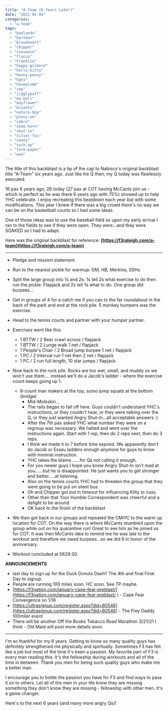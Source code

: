 ```yaml
---
title: "A-Team (6 Years Later)"
date: "2021-01-04"
categories: 
  - "a-team"
tags: 
  - "badlands"
  - "bartman"
  - "braveheart"
  - "chipper"
  - "coxswain"
  - "flacco"
  - "franklin"
  - "happy-gilmore"
  - "hello-kitty"
  - "henny-penny"
  - "hgtv"
  - "honeycomb"
  - "imp"
  - "jigglypuff"
  - "ma-bell"
  - "mayflower"
  - "mccants"
  - "nature-boy"
  - "press-on"
  - "sabre"
  - "shoe-horn"
  - "shut-in"
  - "silver-fox"
  - "sooey"
  - "suck-up"
  - "term-paper"
  - "www"
---
```


The title of this backblast is a tip of the cap to Nabisco's original backblast title "A-Team" six years ago. Just like his Q then, my Q today was flawlessly executed.

16 pax 6 years ago, 26 today (27 pax at COT having McCants join us - which is perfect as he was there 6 years ago with 75%) showed up to help YHC celebrate. I enjoy recreating this beatdown each year but with some modifications. This year I knew if there was a big crowd there's no way we can be on the basketball courts so I had some ideas.

One of those ideas was to use the baseball field so upon my early arrival I ran to the fields to see if they were open. They were...and they were SOAKED so I had to adapt.

Here was the original backblast for reference: **[https://f3raleigh.com/a-team](https://f3raleigh.com/a-team)**

* * *

- Pledge and mission statement
- Run to the nearest pickle for warmup: GM, HB, Merkins, SSHs
- Split the large group into 1s and 2s: 1s tell 2s what exercise to do then run the pickle. Flapjack and 2s tell 1s what to do. One group did burpees...
- Get in groups of 4 for a catch me if you can to the far roundabout in the back of the park and end at the rock pile. 5 monkey humpers was the exercise.
- Head to the tennis courts and partner with your humper partner.
- Exercises went like this:
    - 1 BTTW / 2 Bear crawl across / flapjack
    - 1 BTTW / 2 Lunge walk 1 net / flapjack
    - 1 People's Chair / 2 Broad jump burpee 1 net / flapjack
    - 1 PC / 2 Interval run 1 net then 2 net / flapjack
    - 1 PC / 2 run full length, 10 star jumps / flapjack

- Now back to the rock pile. Rocks are too wet, small, and muddy so we won't use them.... instead we'll do a Jacob's ladder - where the exercise count keeps going up 1.
    - 8-count man makers at the top, sumo jump squats at the bottom (bridge)
        - Mid-Moleskin...
        - The rails began to fall off here. Guys couldn't understand YHC's instructions, or they couldn't hear, or they were talking over the Q, or they just wanted Angry Shut-In...all acceptable answers :)
        - After the 7th pax asked YHC what number they were on a regroup was necessary. We halted and went over the instructions again. Start with 1 rep, then do 2 reps next, then do 3 reps.
        - I think we made it to 7 before time expired. We apparently don't do Jacob or Essau ladders enough anymore for guys to know with minimal instruction.
        - YHC takes the blame.......for Qs not calling it enough.
        - For you newer guys I hope you know Angry Shut-In isn't mad at you......but he is disappointed. He just wants you to get stronger and better.....at listening.
        - Also on the tennis courts YHC had to threaten the group that they were going to be put on silent bus.
        - Oh and Chipper got put in timeout for influencing Kitty to cuss.
        - Other than that Your Humble Correspondent was cheerful and a delight to be around.
        - OK back to the finish of the backblast
- We then got back in our groups and repeated the CMIYC to the warm up location for COT. On the way there is where McCants stumbled upon the group while out on his quarantine run! Great to see him as he joined us for COT. It was then McCants idea to remind me he was late to the workout and therefore we owed burpees...so we did 6 in honor of the anniversary.
- Workout concluded at 0629:30.

**ANNOUNCEMENTS**

- last day to sign up for the Duck Donuts Dash!! The 4th and final Final Day to signup.
- People are running 100 miles soon. HC soon. See TP maybe.
- [https://f3nation.com/january-cape-fear-preblast/](https://f3nation.com/january-cape-fear-preblast/ ) \- Cape Fear Convergence on 1/16
- [https://ultrasignup.com/register.aspx?did=80546](https://ultrasignup.com/register.aspx?did=80546) - The Frey Daddy 100miler event
- There will be another Off the Books Tobacco Road Marathon 3/21/21 I think - Old Maid will post more details soon.

* * *

I'm so thankful for my 6 years. Getting to know so many quality guys has definitely strengthened me physically and spiritually. Sometimes F3 has felt like a job but most of the time it's been a passion. My favorite part of F3 is every man reading this. It's the fellowship during workouts and all of the time in between. Thank you men for being such quality guys who make me a better man.

I encourage you to bottle the passion you have for F3 and find ways to pass it on to others. Let all of the men in your life know they are missing something they don't know they are missing - fellowship with other men. It's a game changer.

Here's to the next 6 years (and many more angry Qs)!
